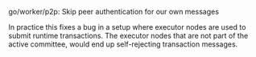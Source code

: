 go/worker/p2p: Skip peer authentication for our own messages

In practice this fixes a bug in a setup where executor nodes are used to
submit runtime transactions. The executor nodes that are not part of the
active committee, would end up self-rejecting transaction messages.
